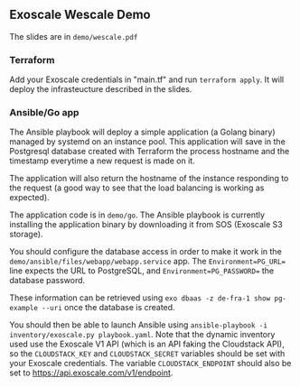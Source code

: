 ## Exoscale Wescale Demo

The slides are in `demo/wescale.pdf`

### Terraform

Add your Exoscale credentials in "main.tf" and run `terraform apply`. It will deploy the infrasteucture described in the slides.

### Ansible/Go app

The Ansible playbook will deploy a simple application (a Golang binary) managed by systemd on an instance pool. This application will save in the Postgresql database created with Terraform the process hostname and the timestamp everytime a new request is made on it.

The application will also return the hostname of the instance responding to the request (a good way to see that the load balancing is working as expected).

The application code is in `demo/go`. The Ansible playbook is currently installing the application binary by downloading it from SOS (Exoscale S3 storage).

You should configure the database access in order to make it work in the `demo/ansible/files/webapp/webapp.service` app. The `Environment=PG_URL=` line expects the URL to PostgreSQL, and `Environment=PG_PASSWORD=` the database password.

These information can be retrieved using `exo dbaas -z de-fra-1 show pg-example --uri` once the database is created.

You should then be able to launch Ansible using `ansible-playbook -i inventory/exoscale.py playbook.yaml`. Note that the dynamic inventory used use the Exoscale V1 API (which is an API faking the Cloudstack API), so the `CLOUDSTACK_KEY` and `CLOUDSTACK_SECRET` variables should be set with your Exoscale credentials. The variable `CLOUDSTACK_ENDPOINT` should also be set to https://api.exoscale.com/v1/endpoint.

